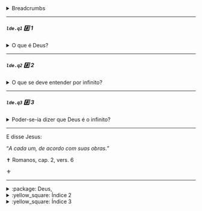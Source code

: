 <details><summary> Breadcrumbs</summary>

<code>lde</code>:notebook_with_decorative_cover: O Livro dos Espíritos


<code>lde.1</code> :card_index_dividers: Parte 1. Das causas primárias

<code>lde.1.1</code> :bookmark_tabs: 1. De Deus

<code>lde.1.1.1</code> :page_with_curl: Deus e o infinito
</details>

---

##### <code>lde.q1</code> :hash: 1
<details><summary> O que é Deus?</summary>

> “_Deus é a inteligência suprema, causa primária de todas as coisas._” [^4], [^5]

:yellow_square: <code>Deus, conceito de</code>
</details>
<hr />

##### <code>lde.q2</code> :hash: 2
<details><summary> O que se deve entender por infinito?</summary>

> “_O que não tem começo nem fim: o desconhecido; tudo o que é desconhecido é infinito._”

:yellow_square: <code>Deus, conceito de</code>
</details>
<hr />

##### <code>lde.q3</code> :hash: 3
<details><summary> Poder-se-ia dizer que Deus é o infinito? </summary>

> “_Definição incompleta. Pobreza da linguagem humana, insuficiente para definir o que está acima da linguagem dos homens._”
> > Deus é infinito em suas perfeições, mas o infinito é uma abstração. Dizer que Deus é o infinito é tomar o atributo de uma coisa pela coisa mesma, é definir uma coisa que não está conhecida por uma outra que não o está mais do que a primeira.

:yellow_square: <code>Deus, infinito e</code>
</details>
<hr />

E disse Jesus: 

“_A cada um, de acordo com suas obras._”

✝️ Romanos, cap. 2, vers. 6

:fleur_de_lis:

---
<details><summary>:package:  Deus,</summary>
<br />

:label: amor de – `lde.q126`

atos humanos e – `lde.q964`

atributos de – `lde.q13`, `lde.q16`

auxílio de – `lde.q964`

bondade e – `lde.q1009`

cada pessoa e – `lde.q963`

cepa como emblema do trabalho de – 

conceito de – [`lde.q1`](#ldeq1-hash-1), `lde.q668`

criação de espíritos e – `lde.q115`

criação de espíritos e atributos de – `lde.q131`

Espírito e – `lde.q77`

ideias humanas de – `lde.q13`

igualdade de direitos perante – `lde.q878a`

infinito e – [`lde.q3`](#ldeq3-hash-3)

intervenção de – `lde.q963`

julgamento de – `lde.q670`, `lde.q672`

justiça divina e – `lde.q964`

lacuna entre o homem e – `lde.0.2.17`

leis de – `lde.q964`, [`lde.q2`](#ldeq2-hash-2)

mensageiros de – `lde.q562a`

missão dos espíritos e – `lde.q569`

natureza íntima de – `lde.q10`, `lde.q11`

onisciência de – `lde.q616`

oração sincera e – `lde.q672`

penas eternas e – `lde.q1009`

percepção, pelos espíritos, de – `lde.q244`

posição dos homens perante – `lde.q654`

presciência de – `lde.q579`

provas da existência de – `lde.q4` a `lde.q9`

sentimento da existência de – `lde.q221`

trabalho de – `lde.q21`

universalidade de sentimento da existência de – `lde.q6`

Universo e – `lde.q38`
</details>

<details><summary>:yellow_square:  Índice 2</summary>
<br />
  niverso e – `lde.q38`
</details>

<details><summary>:yellow_square: Índice 3</summary>
  <br />
niverso e – `lde.q38`
</details>
